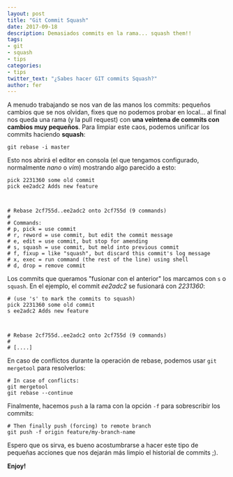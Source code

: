 ```yaml
---
layout: post
title: "Git Commit Squash"
date: 2017-09-18
description: Demasiados commits en la rama... squash them!!
tags: 
- git
- squash
- tips
categories: 
- tips
twitter_text: "¿Sabes hacer GIT commits Squash?"
author: fer
---
```


A menudo trabajando se nos van de las manos los commits: pequeños cambios que se nos olvidan, fixes que no podemos probar en local... al final nos queda una rama (y la pull request) con **una veintena de commits con cambios muy pequeños**. Para limpiar este caos, podemos unificar los commits haciendo **squash**:

```shell
git rebase -i master

```
Esto nos abrirá el editor en consola (el que tengamos configurado, normalmente *nano* o *vim*) mostrando algo parecido a esto:

```shell
pick 2231360 some old commit
pick ee2adc2 Adds new feature



# Rebase 2cf755d..ee2adc2 onto 2cf755d (9 commands)
#
# Commands:
# p, pick = use commit
# r, reword = use commit, but edit the commit message
# e, edit = use commit, but stop for amending
# s, squash = use commit, but meld into previous commit
# f, fixup = like "squash", but discard this commit's log message
# x, exec = run command (the rest of the line) using shell
# d, drop = remove commit
```

Los commits que queramos "fusionar con el anterior" los marcamos con `s` o  `squash`. En el ejemplo, el commit *ee2adc2* se fusionará con *2231360*:

```shell
# (use 's' to mark the commits to squash)
pick 2231360 some old commit
s ee2adc2 Adds new feature



# Rebase 2cf755d..ee2adc2 onto 2cf755d (9 commands)
#
# [....]
```


En caso de conflictos durante la operación de rebase, podemos usar `git mergetool` para resolverlos:

```shell
# In case of conflicts:
git mergetool
git rebase --continue
```

Finalmente, hacemos `push` a la rama con la opción `-f` para sobrescribir los commits:

```shell
# Then finally push (forcing) to remote branch
git push -f origin feature/my-branch-name
```


Espero que os sirva, es bueno acostumbrarse a hacer este tipo de pequeñas acciones que nos dejarán más limpio el historial de commits ;).

**Enjoy!**
